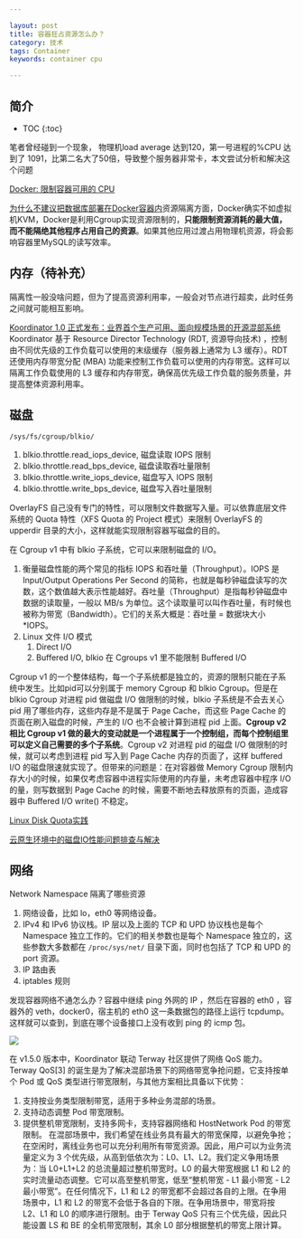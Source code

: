 ```yaml
---

layout: post
title: 容器狂占资源怎么办？
category: 技术
tags: Container
keywords: container cpu

---
```


## 简介

* TOC
{:toc}

笔者曾经碰到一个现象， 物理机load average 达到120，第一号进程的%CPU 达到了 1091，比第二名大了50倍，导致整个服务器非常卡，本文尝试分析和解决这个问题

[Docker: 限制容器可用的 CPU](https://www.cnblogs.com/sparkdev/p/8052522.html)

[为什么不建议把数据库部署在Docker容器内](https://mp.weixin.qq.com/s/WetiMHwBEHmGzvXY6Pb-jQ)资源隔离方面，Docker确实不如虚拟机KVM，Docker是利用Cgroup实现资源限制的，**只能限制资源消耗的最大值，而不能隔绝其他程序占用自己的资源**。如果其他应用过渡占用物理机资源，将会影响容器里MySQL的读写效率。

## 内存（待补充）

隔离性一般没啥问题，但为了提高资源利用率，一般会对节点进行超卖，此时任务之间就可能相互影响。 

[Koordinator 1.0 正式发布：业界首个生产可用、面向规模场景的开源混部系统](https://mp.weixin.qq.com/s/wox_TMvB4caziOVU5xSTKg)Koordinator 基于 Resource Director Technology (RDT, 资源导向技术) ，控制由不同优先级的工作负载可以使用的末级缓存（服务器上通常为 L3 缓存）。RDT 还使用内存带宽分配 (MBA) 功能来控制工作负载可以使用的内存带宽。这样可以隔离工作负载使用的 L3 缓存和内存带宽，确保高优先级工作负载的服务质量，并提高整体资源利用率。

## 磁盘

`/sys/fs/cgroup/blkio/`
1. blkio.throttle.read_iops_device, 磁盘读取 IOPS 限制
2. blkio.throttle.read_bps_device, 磁盘读取吞吐量限制
3. blkio.throttle.write_iops_device, 磁盘写入 IOPS 限制
4. blkio.throttle.write_bps_device, 磁盘写入吞吐量限制

OverlayFS 自己没有专门的特性，可以限制文件数据写入量。可以依靠底层文件系统的 Quota 特性（XFS Quota 的 Project 模式）来限制 OverlayFS 的 upperdir 目录的大小，这样就能实现限制容器写磁盘的目的。

在 Cgroup v1 中有 blkio 子系统，它可以来限制磁盘的 I/O。
1. 衡量磁盘性能的两个常见的指标 IOPS 和吞吐量（Throughput）。IOPS 是 Input/Output Operations Per Second 的简称，也就是每秒钟磁盘读写的次数，这个数值越大表示性能越好。吞吐量（Throughput）是指每秒钟磁盘中数据的读取量，一般以 MB/s 为单位。这个读取量可以叫作吞吐量，有时候也被称为带宽（Bandwidth）。它们的关系大概是：吞吐量 = 数据块大小 *IOPS。
2. Linux 文件 I/O 模式
    1. Direct I/O 
    2. Buffered I/O, blkio 在 Cgroups v1 里不能限制 Buffered I/O

Cgroup v1 的一个整体结构，每一个子系统都是独立的，资源的限制只能在子系统中发生。比如pid可以分别属于 memory Cgroup 和 blkio Cgroup。但是在 blkio Cgroup 对进程 pid 做磁盘 I/O 做限制的时候，blkio 子系统是不会去关心 pid 用了哪些内存，这些内存是不是属于 Page Cache，而这些 Page Cache 的页面在刷入磁盘的时候，产生的 I/O 也不会被计算到进程 pid 上面。**Cgroup v2 相比 Cgroup v1 做的最大的变动就是一个进程属于一个控制组，而每个控制组里可以定义自己需要的多个子系统**。Cgroup v2 对进程 pid 的磁盘 I/O 做限制的时候，就可以考虑到进程 pid 写入到 Page Cache 内存的页面了，这样 buffered I/O 的磁盘限速就实现了。但带来的问题是：在对容器做 Memory Cgroup 限制内存大小的时候，如果仅考虑容器中进程实际使用的内存量，未考虑容器中程序 I/O 的量，则写数据到 Page Cache 的时候，需要不断地去释放原有的页面，造成容器中 Buffered I/O write() 不稳定。

[Linux Disk Quota实践](https://mp.weixin.qq.com/s/c5tbrSEinYVNl9anIvyMTg)

[云原生环境中的磁盘IO性能问题排查与解决](https://mp.weixin.qq.com/s/RrTjhSJOviiINsy-DURV2A)

## 网络

Network Namespace 隔离了哪些资源

1. 网络设备，比如 lo，eth0 等网络设备。
2. IPv4 和 IPv6 协议栈。IP 层以及上面的 TCP 和 UPD 协议栈也是每个 Namespace 独立工作的。它们的相关参数也是每个 Namespace 独立的，这些参数大多数都在 `/proc/sys/net/` 目录下面，同时也包括了 TCP 和 UPD 的 port 资源。
3. IP 路由表
4. iptables 规则

发现容器网络不通怎么办？容器中继续 ping 外网的 IP ，然后在容器的 eth0 ，容器外的 veth，docker0，宿主机的 eth0 这一条数据包的路径上运行 tcpdump。这样就可以查到，到底在哪个设备接口上没有收到 ping 的 icmp 包。

![](/public/upload/container/container_practice.jpg)

在 v1.5.0 版本中，Koordinator 联动 Terway 社区提供了网络 QoS 能力。Terway QoS[3] 的诞生是为了解决混部场景下的网络带宽争抢问题，它支持按单个 Pod 或 QoS 类型进行带宽限制，与其他方案相比具备以下优势：
1. 支持按业务类型限制带宽，适用于多种业务混部的场景。
2. 支持动态调整 Pod 带宽限制。
3. 提供整机带宽限制，支持多网卡，支持容器网络和 HostNetwork Pod 的带宽限制。
在混部场景中，我们希望在线业务具有最大的带宽保障，以避免争抢；在空闲时，离线业务也可以充分利用所有带宽资源。因此，用户可以为业务流量定义为 3 个优先级，从高到低依次为：L0、L1、L2。我们定义争用场景为：当 L0+L1+L2 的总流量超过整机带宽时。L0 的最大带宽根据 L1 和 L2 的实时流量动态调整。它可以高至整机带宽，低至“整机带宽 - L1 最小带宽 - L2 最小带宽”。在任何情况下，L1 和 L2 的带宽都不会超过各自的上限。在争用场景中，L1 和 L2 的带宽不会低于各自的下限。在争用场景中，带宽将按 L2、L1 和 L0 的顺序进行限制。由于 Terway QoS 只有三个优先级，因此只能设置 LS 和 BE 的全机带宽限制，其余 L0 部分根据整机的带宽上限计算。